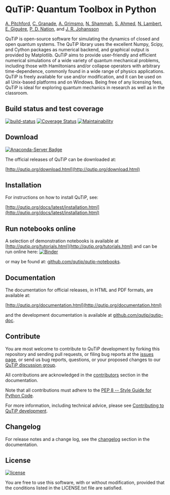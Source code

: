 QuTiP: Quantum Toolbox in Python
================================

[A. Pitchford](https://github.com/ajgpitch), [C. Granade](https://github.com/cgranade), [A. Grimsmo](https://github.com/arnelg), [N. Shammah](https://github.com/nathanshammah), [S. Ahmed](https://github.com/quantshah), [N. Lambert](https://github.com/nwlambert), [E. Giguère](https://github.com/ericgig), [P. D. Nation](https://github.com/nonhermitian), and [J. R. Johansson](https://github.com/jrjohansson)


QuTiP is open-source software for simulating the dynamics of closed and open
quantum systems. The QuTiP library uses the excellent Numpy, Scipy, and Cython packages as numerical backend, and graphical output is provided by Matplotlib. QuTiP aims to provide user-friendly and efficient numerical simulations of a wide
variety of quantum mechanical problems, including those with Hamiltonians
and/or collapse operators with arbitrary time-dependence, commonly found in a
wide range of physics applications. QuTiP is freely available for use and/or
modification, and it can be used on all Unix-based platforms and on Windows.
Being free of any licensing fees, QuTiP is ideal for exploring quantum
mechanics in research as well as in the classroom.

Build status and test coverage
------------------------------

[![build-status](https://secure.travis-ci.org/qutip/qutip.svg?branch=master)](http://travis-ci.org/qutip/qutip)
[![Coverage Status](https://img.shields.io/coveralls/qutip/qutip.svg)](https://coveralls.io/r/qutip/qutip)
[![Maintainability](https://api.codeclimate.com/v1/badges/df502674f1dfa1f1b67a/maintainability)](https://codeclimate.com/github/qutip/qutip/maintainability)

Download
--------
[![Anaconda-Server Badge](https://anaconda.org/conda-forge/qutip/badges/downloads.svg)](https://anaconda.org/conda-forge/qutip)

The official releases of QuTiP can be downloaded at:

[http://qutip.org/download.html](http://qutip.org/download.html)


Installation
------------

For instructions on how to install QuTiP, see:

[http://qutip.org/docs/latest/installation.html](http://qutip.org/docs/latest/installation.html)


Run notebooks online
-----
A selection of demonstration notebooks is available at [http://qutip.org/tutorials.html](http://qutip.org/tutorials.html) and can be run online here: [![Binder](http://img.shields.io/badge/launch-binder-ff69b4.svg?style=flat)](http://mybinder.org/repo/qutip/qutip-notebooks/binder)

or may be found at: [github.com/qutip/qutip-notebooks](http://github.com/qutip/qutip-notebooks).


Documentation
-------------

The documentation for official releases, in HTML and PDF formats, are available at:

[http://qutip.org/documentation.html](http://qutip.org/documentation.html)

and the development documentation is available at [github.com/qutip/qutip-doc](http://github.com/qutip/qutip-doc).

Contribute
----------

You are most welcome to contribute to QuTiP development by forking this
repository and sending pull requests, or filing bug reports at the
[issues page](http://github.com/qutip/qutip/issues), or send us bug reports,
questions, or your proposed changes to our
[QuTiP discussion group](http://groups.google.com/group/qutip).

All contributions are acknowledged in the
[contributors](http://github.com/qutip/qutip-doc/blob/master/contributors.rst)
section in the documentation.

Note that all contributions must adhere to the [PEP 8 -- Style Guide for Python Code](https://www.python.org/dev/peps/pep-0008/).

For more information, including technical advice, please see [Contributing to QuTiP development](https://github.com/qutip/qutip-doc/blob/master/qutip_dev_contrib.md).

Changelog
---------

For release notes and a change log, see the
[changelog](http://github.com/qutip/qutip-doc/blob/master/changelog.rst)
section in the documentation.

License
-------
[![license](https://img.shields.io/badge/license-New%20BSD-blue.svg)](http://en.wikipedia.org/wiki/BSD_licenses#3-clause_license_.28.22Revised_BSD_License.22.2C_.22New_BSD_License.22.2C_or_.22Modified_BSD_License.22.29)

You are free to use this software, with or without modification, provided that the conditions listed in the LICENSE.txt file are satisfied.
